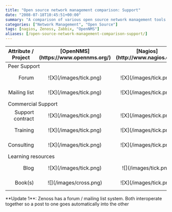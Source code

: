 ```yaml
---
title: "Open source network management comparison: Support"
date: "2008-07-18T10:45:51+00:00"
summary: "A comparison of various open source network management tools with information about the support options available for each tool."
categories: ["Network Management", "Open Source"]
tags: [nagios, Zenoss, Zabbix, "OpenNMS"]
aliases: [/open-source-network-management-comparison-support/]
---
```


<table class="attribute-tbl" border="0">
<thead>
<tr align="center">
<th>Attribute / Project</th>
<th>[OpenNMS](https://www.opennms.org/)</th>
<th>[Nagios](http://www.nagios.org/)</th>
<th>[Zenoss](http://www.zenoss.org/)</th>
<th>Hyperic</th>
<th>[Zabbix](http://www.zabbix.com/)</th>
</tr>
</thead>
<tbody>
<tr class="group-ttl">
<td colspan="6">Peer Support</td>
</tr>
<tr class="odd" align="center">
<td align="right">Forum</td>
<td>![X](/images/tick.png)</td>
<td>![X](/images/tick.png)</td>
<td>![X](/images/tick.png)</td>
<td>![X](/images/tick.png)</td>
<td>![X](/images/tick.png)</td>
</tr>
<tr align="center">
<td align="right">Mailing list</td>
<td>![X](/images/tick.png)</td>
<td>![X](/images/tick.png)</td>
<td>![X](/images/tick.png)</td>
<td>![](/images/cross.png)</td>
<td>![](/images/cross.png)</td>
</tr>
<tr class="group-ttl">
<td colspan="6">Commercial Support</td>
</tr>
<tr class="odd" align="center">
<td align="right">Support contract</td>
<td>![X](/images/tick.png)</td>
<td>![X](/images/tick.png)</td>
<td>![X](/images/tick.png)</td>
<td>![X](/images/tick.png)</td>
<td>![X](/images/tick.png)</td>
</tr>
<tr align="center">
<td align="right">Training</td>
<td>![X](/images/tick.png)</td>
<td>![X](/images/tick.png)</td>
<td>![X](/images/tick.png)</td>
<td>![X](/images/tick.png)</td>
<td>![X](/images/tick.png)</td>
</tr>
<tr class="odd" align="center">
<td align="right">Consulting</td>
<td>![X](/images/tick.png)</td>
<td>![X](/images/tick.png)</td>
<td>![X](/images/tick.png)</td>
<td>![X](/images/tick.png)</td>
<td>![X](/images/tick.png)</td>
</tr>
<tr class="group-ttl">
<td colspan="6">Learning resources</td>
</tr>
<tr class="odd" align="center">
<td align="right">Blog</td>
<td>![X](/images/tick.png)</td>
<td>![](/images/tick.png)</td>
<td>![X](/images/tick.png)</td>
<td>![X](/images/tick.png)</td>
<td>![](/images/cross.png)</td>
</tr>
<tr align="center">
<td align="right">Book(s)</td>
<td>![](/images/cross.png)</td>
<td>![X](/images/tick.png)</td>
<td>![X](/images/tick.png)</td>
<td>![](/images/cross.png)</td>
<td>![](/images/cross.png)</td>
</tr>
</tbody>
</table>
**Update 1**: Zenoss has a forum / mailing list system. Both interoperate together so a post to one goes automatically into the other
